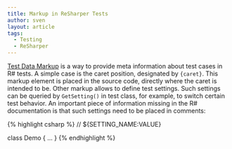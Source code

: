```yaml
---
title: Markup in ReSharper Tests
author: sven
layout: article
tags:
  - Testing
  - ReSharper
---
```

<a href="http://confluence.jetbrains.com/display/NETCOM/2.10+Testing+%28R8%29#2.10Testing%28R8%29-TestDataMarkup" title="ReSharper 8 - Test-Data Markup" target="_blank">Test Data Markup</a> is a way to provide meta information about test cases in R# tests. A simple case is the caret position, designated by `{caret}`. This markup element is placed in the source code, directly where the caret is intended to be. Other markup allows to define test settings. Such settings can be queried by `GetSetting()` in test class, for example, to switch certain test behavior. An important piece of information missing in the R# documentation is that such settings need to be placed in comments:

{% highlight csharp %}
// ${SETTING_NAME:VALUE}

class Demo { ... }
{% endhighlight %}